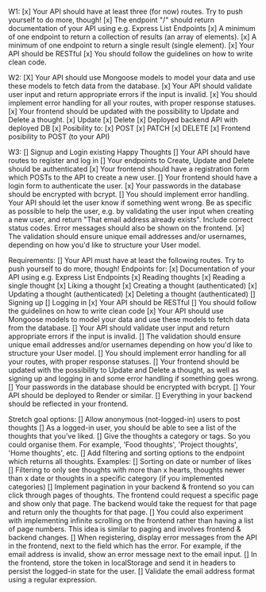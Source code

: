 W1:
[x] Your API should have at least three (for now) routes. Try to push yourself to do more, though!
  [x] The endpoint "/" should return documentation of your API using e.g. Express List Endpoints
  [x] A minimum of one endpoint to return a collection of results (an array of elements).
  [x] A minimum of one endpoint to return a single result (single element).
[x] Your API should be RESTful
[x] You should follow the guidelines on how to write clean code.

W2:
[X] Your API should use Mongoose models to model your data and use these models to fetch data from the database.
[x] Your API should validate user input and return appropriate errors if the input is invalid.
[x] You should implement error handling for all your routes, with proper response statuses.
[x] Your frontend should be updated with the possibility to Update and Delete a thought.
  [x] Update
  [x] Delete
[x] Deployed backend API with deployed DB
[x] Posibility to: 
  [x] POST 
  [x] PATCH 
  [x] DELETE
[x] Frontend posibility to POST (to your API)

W3:
[] Signup and Login existing Happy Thoughts
[] Your API should have routes to register and log in
[] Your endpoints to Create, Update and Delete should be authenticated
[x] Your frontend should have a registration form which POSTs to the API to create a new user.
[] Your frontend should have a login form to authenticate the user.
[x] Your passwords in the database should be encrypted with bcrypt.
[] You should implement error handling. Your API should let the user know if something went wrong. Be as specific as possible to help the user, e.g. by validating the user input when creating a new user, and return "That email address already exists". Include correct status codes. Error messages should also be shown on the frontend.
[x] The validation should ensure unique email addresses and/or usernames, depending on how you'd like to structure your User model.


Requirements:
[] Your API must have at least the following routes. Try to push yourself to do more, though! Endpoints for:
  [x] Documentation of your API using e.g. Express List Endpoints
  [x] Reading thoughts
  [x] Reading a single thought
  [x] Liking a thought
  [x] Creating a thought (authenticated)
  [x] Updating a thought (authenticated)
  [x] Deleting a thought (authenticated)
  [] Signing up
  [] Logging in 
[x] Your API should be RESTful
[] You should follow the guidelines on how to write clean code
[x] Your API should use Mongoose models to model your data and use these models to fetch data from the database.
[] Your API should validate user input and return appropriate errors if the input is invalid.
[] The validation should ensure unique email addresses and/or usernames depending on how you'd like to structure your User model.
[] You should implement error handling for all your routes, with proper response statuses.
[] Your frontend should be updated with the possibility to Update and Delete a thought, as well as signing up and logging in and some error handling if something goes wrong.
[] Your passwords in the database should be encrypted with bcrypt.
[] Your API should be deployed to Render or similar.
[] Everything in your backend should be reflected in your frontend.

Stretch goal options:
[] Allow anonymous (not-logged-in) users to post thoughts
[] As a logged-in user, you should be able to see a list of the thoughts that you've liked.
[] Give the thoughts a category or tags. So you could organise them. For example, 'Food thoughts', 'Project thoughts', 'Home thoughts', etc.
[] Add filtering and sorting options to the endpoint which returns all thoughts. Examples:
  [] Sorting on date or number of likes
  [] Filtering to only see thoughts with more than x hearts, thoughts newer than x date or thoughts in a specific category (if you implemented categories)
[] Implement pagination in your backend & frontend so you can click through pages of thoughts. The frontend could request a specific page and show only that page. The backend would     take the request for that page and return only the thoughts for that page.
[] You could also experiment with implementing infinite scrolling on the frontend rather than having a list of page numbers. This idea is similar to paging and involves frontend & backend changes.
[] When registering, display error messages from the API in the frontend, next to the field which has the error. For example, if the email address is invalid, show an error message next to the email input.
[] In the frontend, store the token in localStorage and send it in headers to persist the logged-in state for the user.
[] Validate the email address format using a regular expression.